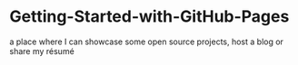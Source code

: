 # Getting-Started-with-GitHub-Pages
a place where I can showcase some open source projects, host a blog or share my résumé
